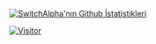 
[![SwitchAlpha'nın Github İstatistikleri](https://github-readme-stats.vercel.app/api?username=switchalpha&show_icons=true&theme=tokyonight)](https://switchalpha.me)

[![Visitor](https://visitor-badge.laobi.icu/badge?page_id=switchalpha.switchalpha)](#)
